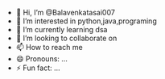 - 👋 Hi, I’m @Balavenkatasai007
- 👀 I’m interested in python,java,programing
- 🌱 I’m currently learning dsa
- 💞️ I’m looking to collaborate on 
- 📫 How to reach me 
- 😄 Pronouns: ...
- ⚡ Fun fact: ...

<!---
Balavenkatasai007/Balavenkatasai007 is a ✨ special ✨ repository because its `README.md` (this file) appears on your GitHub profile.
You can click the Preview link to take a look at your changes.
--->
